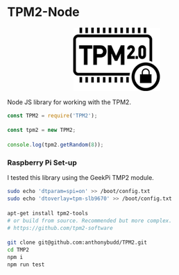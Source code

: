 # TPM2-Node

<p  align="center">
    <img src="https://github.com/anthonybudd/TPM2/raw/main/docs/images/tmp-icon.png" width="200" alt="TMP icon">
</p>

Node JS library for working with the TPM2.


```js
const TPM2 = require('TPM2');

const tpm2 = new TPM2;

console.log(tpm2.getRandom(8));
```


### Raspberry Pi Set-up
I tested this library using the GeekPi TMP2 module.

```sh
sudo echo 'dtparam=spi=on' >> /boot/config.txt
sudo echo 'dtoverlay=tpm-slb9670' >> /boot/config.txt

apt-get install tpm2-tools
# or build from source. Recommended but more complex.
# https://github.com/tpm2-software

git clone git@github.com:anthonybudd/TPM2.git
cd TMP2
npm i
npm run test
```